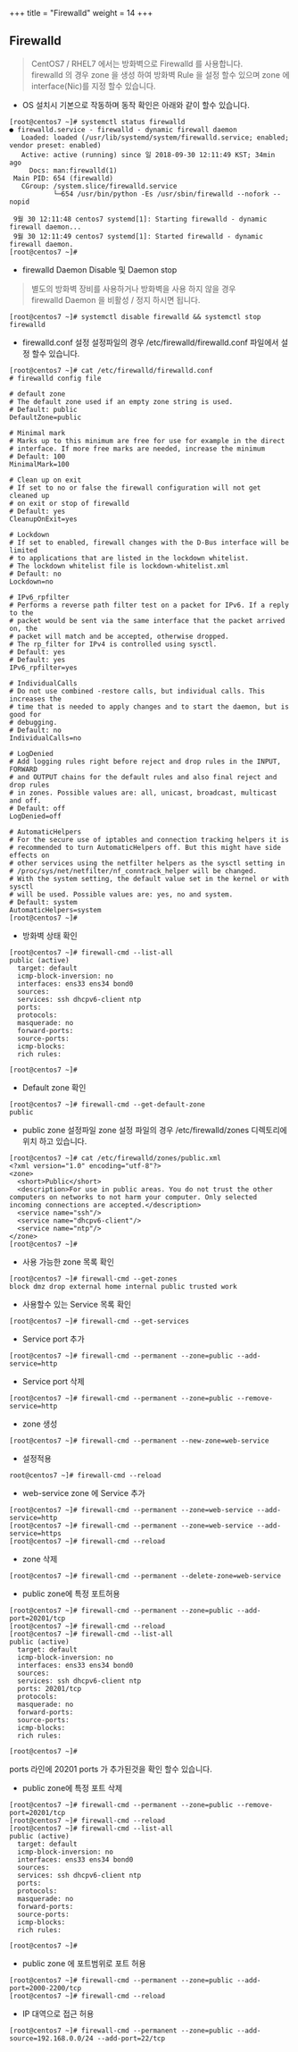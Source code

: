 +++
title = "Firewalld"
weight = 14
+++


## Firewalld  
> CentOS7 / RHEL7 에서는 방화벽으로 Firewalld 를 사용합니다.  
> firewalld 의 경우 zone 을 생성 하여 방화벽 Rule 을 설정 할수 있으며 zone 에 interface(Nic)를 지정 할수 있습니다.  


- OS 설치시 기본으로 작동하며 동작 확인은 아래와 같이 할수 있습니다.
```no-highlight
[root@centos7 ~]# systemctl status firewalld
● firewalld.service - firewalld - dynamic firewall daemon
   Loaded: loaded (/usr/lib/systemd/system/firewalld.service; enabled; vendor preset: enabled)
   Active: active (running) since 일 2018-09-30 12:11:49 KST; 34min ago
     Docs: man:firewalld(1)
 Main PID: 654 (firewalld)
   CGroup: /system.slice/firewalld.service
           └─654 /usr/bin/python -Es /usr/sbin/firewalld --nofork --nopid

 9월 30 12:11:48 centos7 systemd[1]: Starting firewalld - dynamic firewall daemon...
 9월 30 12:11:49 centos7 systemd[1]: Started firewalld - dynamic firewall daemon.
[root@centos7 ~]#
```

- firewalld Daemon Disable 및 Daemon stop  
> 별도의 방화벽 장비를 사용하거나 방화벽을 사용 하지 않을 경우  
> firewalld Daemon 을 비활성 / 정지 하시면 됩니다.  
```no-highlight
[root@centos7 ~]# systemctl disable firewalld && systemctl stop firewalld
```

* firewalld.conf 설정
설정파일의 경우 /etc/firewalld/firewalld.conf 파일에서 설정 할수 있습니다.
```no-highlight
[root@centos7 ~]# cat /etc/firewalld/firewalld.conf
# firewalld config file

# default zone
# The default zone used if an empty zone string is used.
# Default: public
DefaultZone=public

# Minimal mark
# Marks up to this minimum are free for use for example in the direct
# interface. If more free marks are needed, increase the minimum
# Default: 100
MinimalMark=100

# Clean up on exit
# If set to no or false the firewall configuration will not get cleaned up
# on exit or stop of firewalld
# Default: yes
CleanupOnExit=yes

# Lockdown
# If set to enabled, firewall changes with the D-Bus interface will be limited
# to applications that are listed in the lockdown whitelist.
# The lockdown whitelist file is lockdown-whitelist.xml
# Default: no
Lockdown=no

# IPv6_rpfilter
# Performs a reverse path filter test on a packet for IPv6. If a reply to the
# packet would be sent via the same interface that the packet arrived on, the
# packet will match and be accepted, otherwise dropped.
# The rp_filter for IPv4 is controlled using sysctl.
# Default: yes
# Default: yes
IPv6_rpfilter=yes

# IndividualCalls
# Do not use combined -restore calls, but individual calls. This increases the
# time that is needed to apply changes and to start the daemon, but is good for
# debugging.
# Default: no
IndividualCalls=no

# LogDenied
# Add logging rules right before reject and drop rules in the INPUT, FORWARD
# and OUTPUT chains for the default rules and also final reject and drop rules
# in zones. Possible values are: all, unicast, broadcast, multicast and off.
# Default: off
LogDenied=off

# AutomaticHelpers
# For the secure use of iptables and connection tracking helpers it is
# recommended to turn AutomaticHelpers off. But this might have side effects on
# other services using the netfilter helpers as the sysctl setting in
# /proc/sys/net/netfilter/nf_conntrack_helper will be changed.
# With the system setting, the default value set in the kernel or with sysctl
# will be used. Possible values are: yes, no and system.
# Default: system
AutomaticHelpers=system
[root@centos7 ~]#
```

* 방화벽 상태 확인
```no-highlight
[root@centos7 ~]# firewall-cmd --list-all
public (active)
  target: default
  icmp-block-inversion: no
  interfaces: ens33 ens34 bond0
  sources:
  services: ssh dhcpv6-client ntp
  ports:
  protocols:
  masquerade: no
  forward-ports:
  source-ports:
  icmp-blocks:
  rich rules:

[root@centos7 ~]#
```

* Default zone 확인
```no-highlight
[root@centos7 ~]# firewall-cmd --get-default-zone
public
```
* public zone 설정파일
zone 설정 파일의 경우 /etc/firewalld/zones 디렉토리에 위치 하고 있습니다.
```no-highlight
[root@centos7 ~]# cat /etc/firewalld/zones/public.xml
<?xml version="1.0" encoding="utf-8"?>
<zone>
  <short>Public</short>
  <description>For use in public areas. You do not trust the other computers on networks to not harm your computer. Only selected incoming connections are accepted.</description>
  <service name="ssh"/>
  <service name="dhcpv6-client"/>
  <service name="ntp"/>
</zone>
[root@centos7 ~]#
```

* 사용 가능한 zone 목록 확인
```no-highlight
[root@centos7 ~]# firewall-cmd --get-zones
block dmz drop external home internal public trusted work
```

* 사용할수 있는 Service 목록 확인
```no-highlight
[root@centos7 ~]# firewall-cmd --get-services
```

* Service port 추가
```no-highlight
[root@centos7 ~]# firewall-cmd --permanent --zone=public --add-service=http
```

* Service port 삭제
```no-highlight
[root@centos7 ~]# firewall-cmd --permanent --zone=public --remove-service=http
```


* zone 생성
```no-highlight
[root@centos7 ~]# firewall-cmd --permanent --new-zone=web-service
```

* 설정적용
```no-highlight
root@centos7 ~]# firewall-cmd --reload
```

* web-service zone 에 Service 추가
```no-highlight
[root@centos7 ~]# firewall-cmd --permanent --zone=web-service --add-service=http
[root@centos7 ~]# firewall-cmd --permanent --zone=web-service --add-service=https
[root@centos7 ~]# firewall-cmd --reload
```



* zone 삭제
```no-highlight
[root@centos7 ~]# firewall-cmd --permanent --delete-zone=web-service
```

* public zone에 특정 포트허용
```no-highlight
[root@centos7 ~]# firewall-cmd --permanent --zone=public --add-port=20201/tcp
[root@centos7 ~]# firewall-cmd --reload
[root@centos7 ~]# firewall-cmd --list-all
public (active)
  target: default
  icmp-block-inversion: no
  interfaces: ens33 ens34 bond0
  sources:
  services: ssh dhcpv6-client ntp
  ports: 20201/tcp
  protocols:
  masquerade: no
  forward-ports:
  source-ports:
  icmp-blocks:
  rich rules:

[root@centos7 ~]#
```
ports 라인에 20201 ports 가 추가된것을 확인 할수 있습니다.

* public zone에 특정 포트 삭제
```no-highlight
[root@centos7 ~]# firewall-cmd --permanent --zone=public --remove-port=20201/tcp
[root@centos7 ~]# firewall-cmd --reload
[root@centos7 ~]# firewall-cmd --list-all
public (active)
  target: default
  icmp-block-inversion: no
  interfaces: ens33 ens34 bond0
  sources:
  services: ssh dhcpv6-client ntp
  ports:
  protocols:
  masquerade: no
  forward-ports:
  source-ports:
  icmp-blocks:
  rich rules:

[root@centos7 ~]#
```

* public zone 에 포트범위로 포트 허용
```no-highlight
[root@centos7 ~]# firewall-cmd --permanent --zone=public --add-port=2000-2200/tcp
[root@centos7 ~]# firewall-cmd --reload
```

* IP 대역으로 접근 허용
```no-highlight
[root@centos7 ~]# firewall-cmd --permanent --zone=public --add-source=192.168.0.0/24 --add-port=22/tcp
```

<br></br>

